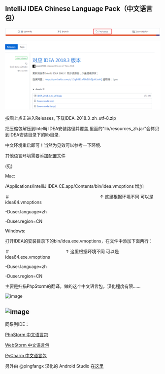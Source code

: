 
## IntelliJ IDEA Chinese Language Pack（中文语言包）

![image](images/screen-releases-1.png)

![image](images/screen-releases-2.png)

按图上点击进入Releases, 下载IDEA_2018.3_zh_utf-8.zip

把压缩包解压到Intellij IDEA安装路径并覆盖,里面的"lib/resources_zh.jar"会拷贝到IDEA安装目录下的lib目录.

中文环境重启即可！当然为见效可以参考一下环境.

其他语言环境需要添加配置文件

(见) 

Mac:

/Applications/IntelliJ IDEA CE.app/Contents/bin/idea.vmoptions 增加 

＃　　　　　　　　　　　　　　　　　　　　　↑  这里根据环境不同 可以是idea64.vmoptions
                                                 
-Duser.language=zh

-Duser.region=CN
 
Windows:

打开IDEA的安装目录下的bin/idea.exe.vmoptions，在文件中添加下面两行：

＃　　　　　　　　　　　　　↑  这里根据环境不同 可以是idea64.exe.vmoptions
                          
-Duser.language=zh

-Duser.region=CN




主要是扫描PhpStorm的翻译，做的这个中文语言包，汉化程度有限……


![image](images/screen-01.png)

![image](images/screen-02.png)
----------


同系列IDE：

[PhpStorm 中文语言包](https://github.com/ewen0930/PhpStorm-Chinese) 

[WebStorm 中文语言包](https://github.com/ewen0930/WebStorm-Chinese) 

[PyCharm 中文语言包](https://github.com/ewen0930/PyCharm-Chinese)


另外由 @pingfangx 汉化的 Android Studio 在[这里](https://github.com/pingfangx/TranslatorX/releases)
